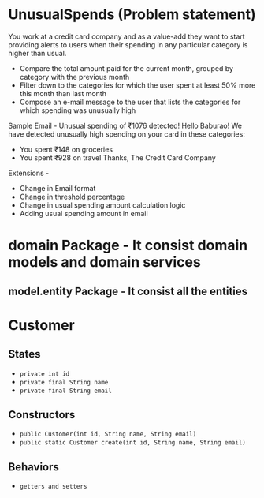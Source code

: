 # UnusualSpends (Problem statement)

You work at a credit card company and as a value-add they want to start providing alerts to users when their spending in any particular category is higher than usual.
 - Compare the total amount paid for the current month, grouped by category with the previous month
 - Filter down to the categories for which the user spent at least 50% more this month than last month
 - Compose an e-mail message to the user that lists the categories for which spending was unusually high

Sample Email -
Unusual spending of ₹1076 detected!
Hello Baburao!
We have detected unusually high spending on your card in these categories:
* You spent ₹148 on groceries
* You spent ₹928 on travel
Thanks,
The Credit Card Company

Extensions -
- Change in Email format
- Change in threshold percentage
- Change in usual spending amount calculation logic
- Adding usual spending amount in email

# domain Package - It consist domain models and domain services
## model.entity Package - It consist all the entities

# Customer
## States
- `private int id`
- `private final String name`
- `private final String email`

## Constructors
- `public Customer(int id, String name, String email)`
-  `public static Customer create(int id, String name, String email)`

## Behaviors
- `getters and setters`


